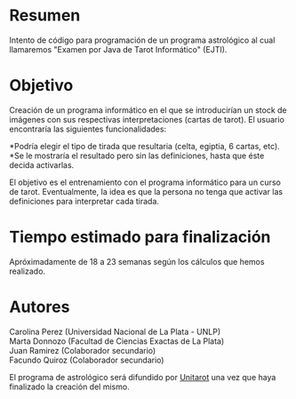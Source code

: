 Resumen
==========

Intento de código para programación de un programa astrológico al cual llamaremos "Examen por Java de Tarot Informático" (EJTI).


Objetivo
==========

Creación de un programa informático en el que se introducirían un stock de imágenes con sus respectivas interpretaciones (cartas de tarot). El usuario encontraría las siguientes funcionalidades:

*Podría elegir el tipo de tirada que resultaria (celta, egiptia, 6 cartas, etc).
*Se le mostraría el resultado pero sin las definiciones, hasta que éste decida activarlas.

El objetivo es el entrenamiento con el programa informático para un curso de tarot. Eventualmente, la idea es que la persona no tenga que activar las definiciones para interpretar cada tirada.


Tiempo estimado para finalización
==========
Apróximadamente de 18 a 23 semanas según los cálculos que hemos realizado.


Autores
==========

Carolina Perez (Universidad Nacional de La Plata - UNLP)<br />
Marta Donnozo (Facultad de Ciencias Exactas de La Plata) <br />
Juan Ramirez (Colaborador secundario) <br />
Facundo Quiroz (Colaborador secundario)<br />

El programa de astrológico será difundido por <a href="http://unitarot.com/">Unitarot</a> una vez que haya finalizado la creación del mismo.

